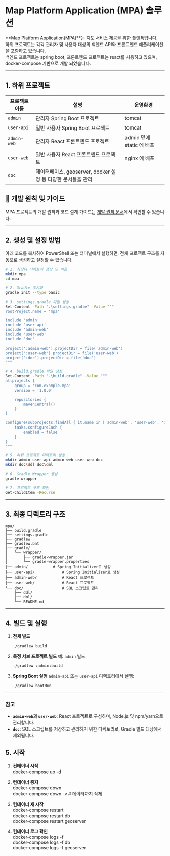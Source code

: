 # Map Platform Application (MPA) 솔루션

**Map Platform Application(MPA)**는 지도 서비스 제공을 위한 플랫폼입니다.  
하위 프로젝트는 각각 관리자 및 사용자 대상의 백엔드 API와 프론트엔드 애플리케이션을 포함하고 있습니다.   
백엔드 프로젝트는 spring boot, 프론트엔드 프로젝트는 react를 사용하고 있으며, docker-compose 기반으로 개발 되었습니다.

---

## 1. 하위 프로젝트

| 프로젝트 이름   | 설명                                         | 운영환경                     |
|----------------|--------------------------------------------|--------------------------|
| `admin`   | 관리자 Spring Boot 프로젝트                       | tomcat                   |
| `user-api`    | 일반 사용자 Spring Boot 프로젝트                    | tomcat                   |
| `admin-web`   | 관리자 React 프론트엔드 프로젝트                       | admin 밑에 static 에 배포 |
| `user-web`    | 일반 사용자 React 프론트엔드 프로젝트                   | nginx 에 배포               |
| `doc`         | 데이터베이스, geoserver, docker 설정 등 다양한 문서들을 관리 |                          |

## 📌 개발 원칙 및 가이드
MPA 프로젝트의 개발 원칙과 코드 설계 가이드는 [개발 원칙 문서](doc/개발가이드/README.md)에서 확인할 수 있습니다.

---

## 2. 생성 및 설정 방법

아래 코드를 복사하여 PowerShell 또는 터미널에서 실행하면, 전체 프로젝트 구조를 자동으로 생성하고 설정할 수 있습니다.

```bash
# 1. 최상위 디렉토리 생성 및 이동
mkdir mpa
cd mpa

# 2. Gradle 초기화
gradle init --type basic

# 3. settings.gradle 파일 생성
Set-Content -Path ".\settings.gradle" -Value """
rootProject.name = 'mpa'

include 'admin'
include 'user-api'
include 'admin-web'
include 'user-web'
include 'doc'

project(':admin-web').projectDir = file('admin-web')
project(':user-web').projectDir = file('user-web')
project(':doc').projectDir = file('doc')
"""

# 4. build.gradle 파일 생성
Set-Content -Path ".\build.gradle" -Value """
allprojects {
    group = 'com.example.mpa'
    version = '1.0.0'

    repositories {
        mavenCentral()
    }
}

configure(subprojects.findAll { it.name in ['admin-web', 'user-web', 'doc'] }) {
    tasks.configureEach {
        enabled = false
    }
}
"""

# 5. 하위 프로젝트 디렉토리 생성
mkdir admin user-api admin-web user-web doc
mkdir doc\ddl doc\dml

# 6. Gradle Wrapper 생성
gradle wrapper

# 7. 프로젝트 구조 확인
Get-ChildItem -Recurse
```

---

## 3. 최종 디렉토리 구조

```plaintext
mpa/
├── build.gradle
├── settings.gradle
├── gradlew
├── gradlew.bat
├── gradle/
│   └── wrapper/
│       ├── gradle-wrapper.jar
│       └── gradle-wrapper.properties
├── admin/           # Spring Initializer로 생성
├── user-api/            # Spring Initializer로 생성
├── admin-web/           # React 프로젝트
├── user-web/            # React 프로젝트
└── doc/                 # SQL 스크립트 관리
    ├── ddl/
    ├── dml/
    └── README.md
```

---

## 4. 빌드 및 실행

1) **전체 빌드**
   ```bash
   ./gradlew build
   ```

2) **특정 서브 프로젝트 빌드**
   예: `admin` 빌드
   ```bash
   ./gradlew :admin:build
   ```

3) **Spring Boot 실행**
   `admin-api` 또는 `user-api` 디렉토리에서 실행:
   ```bash
   ./gradlew bootRun
   ```

---

### **참고**
- **`admin-web`과 `user-web`**: React 프로젝트로 구성하며, Node.js 및 npm/yarn으로 관리합니다.
- **`doc`**: SQL 스크립트를 저장하고 관리하기 위한 디렉토리로, Gradle 빌드 대상에서 제외됩니다.


## 5. 시작

1) **컨테이너 시작**  
   docker-compose up -d
   
2) **컨테이너 중지**  
   docker-compose down  
   docker-compose down -v # 데이터까지 삭제

3) **컨테이너 재 시작**  
   docker-compose restart  
   docker-compose restart db  
   docker-compose restart geoserver  

4) **컨테이너 로그 확인**  
   docker-compose logs -f   
   docker-compose logs -f db  
   docker-compose logs -f geoserver  